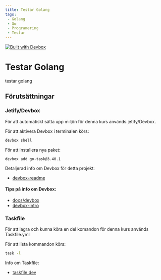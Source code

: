 ```yaml
---
title: Testar Golang
tags:
 - Golang
 - Go
 - Programering
 - Testar
---
```


[![Built with Devbox](https://www.jetify.com/img/devbox/shield_galaxy.svg)](https://www.jetify.com/devbox/docs/contributor-quickstart/)


# Testar Golang
testar golang

## Förutsättningar

### Jetify/Devbox

För att automatiskt sätta upp miljön för denna kurs används jetify/Devbox.

För att aktivera Devbox i terminalen körs:
```bash
devbox shell
```

För att installera nya paket:
```bach
devbox add go-task@3.40.1
```

Detaljerad info om Devbox för detta projekt:

- [devbox-readme](devbox-readme.md)

#### Tips på info om Devbox:
- [docs/devbox](https://www.jetify.com/docs/devbox/)
- [devbox-intro](https://alan.norbauer.com/articles/devbox-intro)

### Taskfile

För att lagra och kunna köra en del komandon för denna kurs används Taskfile.yml

För att lista kommandon körs:

```bash
task -l
```

Info om Taskfile:

- [taskfile.dev](https://taskfile.dev/usage/)
